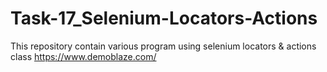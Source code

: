 # Task-17_Selenium-Locators-Actions
This repository contain various program using selenium locators & actions class
<https://www.demoblaze.com/>
